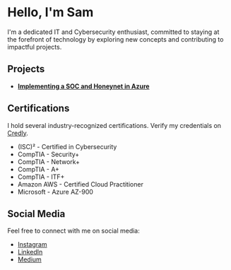 # Hello, I'm Sam

I'm a dedicated IT and Cybersecurity enthusiast, committed to staying at the forefront of technology by exploring new concepts and contributing to impactful projects.

## Projects

- [**Implementing a SOC and Honeynet in Azure**](https://github.com/SamHaze/Azure-Honeynet) 

## Certifications

I hold several industry-recognized certifications. Verify my credentials on [Credly](https://www.credly.com/users/SamHaze).

- (ISC)² - Certified in Cybersecurity
- CompTIA - Security+
- CompTIA - Network+
- CompTIA - A+
- CompTIA - ITF+
- Amazon AWS - Certified Cloud Practitioner
- Microsoft - Azure AZ-900
  
## Social Media

Feel free to connect with me on social media:

- [Instagram](https://www.instagram.com/SamHaze.tn)
- [LinkedIn](https://www.linkedin.com/in/SamHaze)
- [Medium](https://medium.com/@SamHaze)
